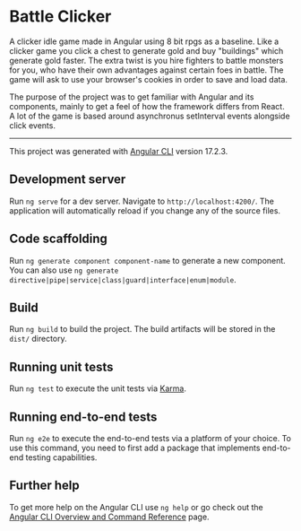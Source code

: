 # Battle Clicker

A clicker idle game made in Angular using 8 bit rpgs as a baseline. Like a clicker game you click a chest to generate gold and buy "buildings" which generate gold faster. The extra twist is you hire fighters to battle monsters for you, who have their own advantages against certain foes in battle. The game will ask to use your browser's cookies in order to save and load data.

The purpose of the project was to get familiar with Angular and its components, mainly to get a feel of how the framework differs from React. A lot of the game is based around asynchronus setInterval events alongside click events.


---------------------------------------------------------

This project was generated with [Angular CLI](https://github.com/angular/angular-cli) version 17.2.3.

## Development server

Run `ng serve` for a dev server. Navigate to `http://localhost:4200/`. The application will automatically reload if you change any of the source files.

## Code scaffolding

Run `ng generate component component-name` to generate a new component. You can also use `ng generate directive|pipe|service|class|guard|interface|enum|module`.

## Build

Run `ng build` to build the project. The build artifacts will be stored in the `dist/` directory.

## Running unit tests

Run `ng test` to execute the unit tests via [Karma](https://karma-runner.github.io).

## Running end-to-end tests

Run `ng e2e` to execute the end-to-end tests via a platform of your choice. To use this command, you need to first add a package that implements end-to-end testing capabilities.

## Further help

To get more help on the Angular CLI use `ng help` or go check out the [Angular CLI Overview and Command Reference](https://angular.io/cli) page.
